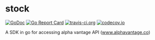 # stock

[![GoDoc](https://godoc.org/github.com/SimpleApplicationsOrg/stock?status.svg)](https://godoc.org/github.com/SimpleApplicationsOrg/stock)
[![Go Report Card](https://goreportcard.com/badge/github.com/SimpleApplicationsOrg/stock)](https://goreportcard.com/report/github.com/SimpleApplicationsOrg/stock)
[![travis-ci.org](https://travis-ci.org/SimpleApplicationsOrg/stock.svg?branch=master)](http://travis-ci.org/SimpleApplicationsOrg/stock?branch=master)
[![codecov.io](http://codecov.io/github/SimpleApplicationsOrg/stock/coverage.svg?branch=master)](http://codecov.io/github/SimpleApplicationsOrg/stock?branch=master)

A SDK in go for accessing alpha vantage API (www.alphavantage.co)
